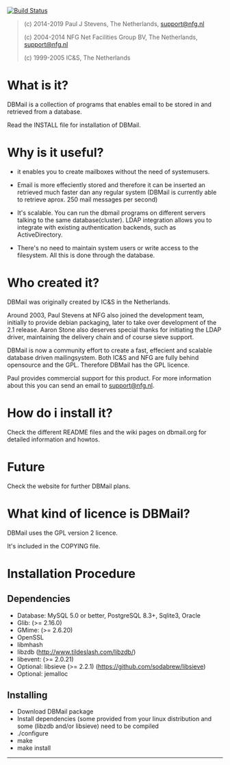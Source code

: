 
[![Build Status](https://travis-ci.org/dbmail/dbmail.svg?branch=master)](https://travis-ci.org/dbmail/dbmail)

> 
>   (c) 2014-2019 Paul J Stevens, The Netherlands, support@nfg.nl
>
>   (c) 2004-2014 NFG Net Facilities Group BV, The Netherlands, support@nfg.nl
>
>   (c) 1999-2005 IC&S, The Netherlands
>

What is it?
===========

DBMail is a collection of programs that enables email to be stored in and
retrieved from a database. 

Read the INSTALL file for installation of DBMail.

Why is it useful?
==================

- it enables you to create mailboxes without the need of systemusers.

- Email is more effeciently stored and therefore it can be inserted an retrieved much faster dan any
  regular system (DBMail is currently able to retrieve aprox. 250 mail messages per second)

- It's scalable. You can run the dbmail programs on different servers talking to the same
  database(cluster). LDAP integration allows you to integrate with existing authentication
  backends, such as ActiveDirectory.

- There's no need to maintain system users or write access to the filesystem. All this
  is done through the database.


Who created it?
===============

DBMail was originally created by IC&S in the Netherlands.

Around 2003, Paul Stevens at NFG also joined the development team, initially to provide debian
packaging, later to take over development of the 2.1 release. Aaron Stone also deserves special
thanks for initiating the LDAP driver, maintaining the delivery chain and of course sieve support.

DBMail is now a community effort to create a fast, effecient and scalable database driven
mailingsystem. Both IC&S and NFG are fully behind opensource and the GPL. Therefore DBMail has the
GPL licence.

Paul provides commercial support for this product. For more information about this you can send an
email to support@nfg.nl.

How do i install it?
====================

Check the different README files and the wiki pages on dbmail.org for detailed 
information and howtos.

Future
======

Check the website for further DBMail plans.

What kind of licence is DBMail?
===============================

DBMail uses the GPL version 2 licence. 

It's included in the COPYING file.


Installation Procedure
======================

Dependencies
------------

* Database: MySQL 5.0 or better, PostgreSQL 8.3+, Sqlite3, Oracle
* Glib: (>= 2.16.0)
* GMime: (>= 2.6.20)
* OpenSSL
* libmhash
* libzdb (http://www.tildeslash.com/libzdb/)
* libevent: (>= 2.0.21)
* Optional: libsieve (>= 2.2.1) (https://github.com/sodabrew/libsieve)
* Optional: jemalloc

Installing
----------
* Download DBMail package
* Install dependencies (some provided from your linux distribution and some (libzdb and/or libsieve) need to be compiled
* ./configure
* make 
* make install

-------------------------------------------
